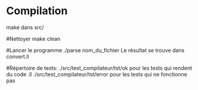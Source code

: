 # Compilation
make dans src/

#Nettoyer
make clean

#Lancer le programme
./parse nom_du_fichier
Le résultat se trouve dans convert.ll

#Répertoire de tests:
./src/test_compilateur/tst/ok pour les tests qui rendent du code .ll
./src/test_compilateur/tst/error pour les tests qui ne fonctionne pas
